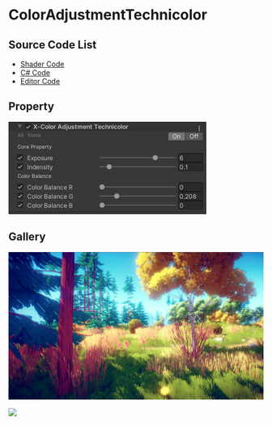 ﻿
# ColorAdjustmentTechnicolor

## Source Code List
- [Shader Code](Shader/ColorAdjustmentTechnicolor.shader)
- [C# Code](ColorAdjustmentTechnicolor.cs)
- [Editor Code](Editor/ColorAdjustmentTechnicolorEditor.cs)


## Property
![](https://raw.githubusercontent.com/QianMo/X-PostProcessing-Gallery/master/Media/ColorAdjustment/ColorAdjustmentTechnicolor/ColorAdjustmentTechnicolorProperty.png)

## Gallery
![](https://raw.githubusercontent.com/QianMo/X-PostProcessing-Gallery/master/Media/ColorAdjustment/ColorAdjustmentTechnicolor/ColorAdjustmentTechnicolor.png)

![](https://raw.githubusercontent.com/QianMo/X-PostProcessing-Gallery/master/Media/ColorAdjustment/ColorAdjustmentTechnicolor/ColorAdjustmentTechnicolor.gif)